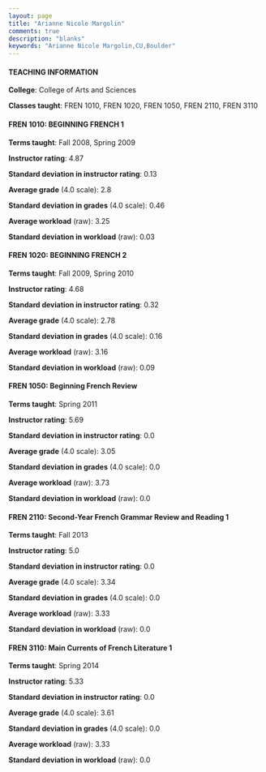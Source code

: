 ```yaml
---
layout: page
title: "Arianne Nicole Margolin" 
comments: true
description: "blanks"
keywords: "Arianne Nicole Margolin,CU,Boulder"
---
```

<head>
<script src="https://ajax.googleapis.com/ajax/libs/jquery/2.1.3/jquery.min.js"></script>
<script src="https://dl.dropboxusercontent.com/s/pc42nxpaw1ea4o9/highcharts.js?dl=0"></script>
<!-- <script src="../assets/js/highcharts.js"></script> -->
<style type="text/css">@font-face {
	font-family: "Bebas Neue";
	src: url(https://www.filehosting.org/file/details/544349/BebasNeue Regular.otf) format("opentype");
	}
	h1.Bebas { 
		font-family: "Bebas Neue", Verdana, Tahoma;
	}
</style>
</head>
	   
#### TEACHING INFORMATION

**College**: College of Arts and Sciences

**Classes taught**: FREN 1010, FREN 1020, FREN 1050, FREN 2110, FREN 3110

#### FREN 1010: BEGINNING FRENCH 1

**Terms taught**: Fall 2008, Spring 2009

**Instructor rating**: 4.87

**Standard deviation in instructor rating**: 0.13

**Average grade** (4.0 scale): 2.8

**Standard deviation in grades** (4.0 scale): 0.46

**Average workload** (raw): 3.25

**Standard deviation in workload** (raw): 0.03

#### FREN 1020: BEGINNING FRENCH 2

**Terms taught**: Fall 2009, Spring 2010

**Instructor rating**: 4.68

**Standard deviation in instructor rating**: 0.32

**Average grade** (4.0 scale): 2.78

**Standard deviation in grades** (4.0 scale): 0.16

**Average workload** (raw): 3.16

**Standard deviation in workload** (raw): 0.09

#### FREN 1050: Beginning French Review

**Terms taught**: Spring 2011

**Instructor rating**: 5.69

**Standard deviation in instructor rating**: 0.0

**Average grade** (4.0 scale): 3.05

**Standard deviation in grades** (4.0 scale): 0.0

**Average workload** (raw): 3.73

**Standard deviation in workload** (raw): 0.0

#### FREN 2110: Second-Year French Grammar Review and Reading 1

**Terms taught**: Fall 2013

**Instructor rating**: 5.0

**Standard deviation in instructor rating**: 0.0

**Average grade** (4.0 scale): 3.34

**Standard deviation in grades** (4.0 scale): 0.0

**Average workload** (raw): 3.33

**Standard deviation in workload** (raw): 0.0

#### FREN 3110: Main Currents of French Literature 1

**Terms taught**: Spring 2014

**Instructor rating**: 5.33

**Standard deviation in instructor rating**: 0.0

**Average grade** (4.0 scale): 3.61

**Standard deviation in grades** (4.0 scale): 0.0

**Average workload** (raw): 3.33

**Standard deviation in workload** (raw): 0.0

